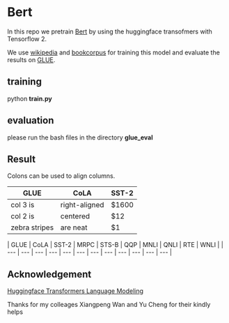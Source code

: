 # Bert
In this repo we pretrain [Bert](https://arxiv.org/abs/1810.04805) by using the huggingface transofmers with Tensorflow 2.

We use [wikipedia](https://huggingface.co/datasets/wikipedia) and [bookcorpus](https://huggingface.co/datasets/bookcorpus) for training this model and evaluate the results on [GLUE](https://gluebenchmark.com/).

## training ##

python **train.py**

## evaluation ##

please run the bash files in the directory **glue_eval** 

## Result  ##

Colons can be used to align columns.

| GLUE        | CoLA | SST-2 |
| ------------- |-------------|-----|
| col 3 is      | right-aligned | $1600 |
| col 2 is      | centered      |   $12 |
| zebra stripes | are neat      |    $1 |


| GLUE | CoLA | SST-2 | MRPC | STS-B | QQP | MNLI | QNLI | RTE | WNLI |
| --- | --- | --- | --- | --- | --- | --- | --- | --- | --- | --- | --- |



## Acknowledgement ##
[Huggingface Transformers Language Modeling](https://github.com/huggingface/transformers/blob/master/examples/tensorflow/language-modeling/run_mlm.py)

Thanks for my colleages Xiangpeng Wan and Yu Cheng for their kindly helps
